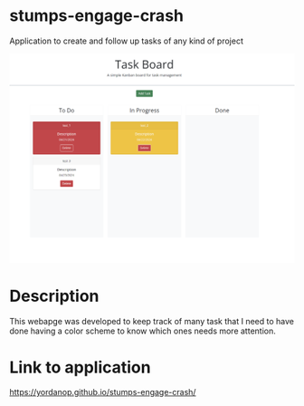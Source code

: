 # stumps-engage-crash
Application to create and follow up tasks of any kind of project

![alt text](./assets/images/project-screenshot.png)

# Description
This webapge was developed to keep track of many task that I need to have done having a color scheme to know which ones needs more attention.

# Link to application

https://yordanop.github.io/stumps-engage-crash/